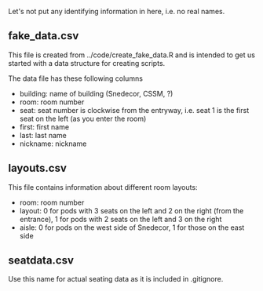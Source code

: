 Let's not put any identifying information in here, 
i.e. no real names. 

## fake_data.csv 

This file is created from ../code/create_fake_data.R and is intended to get us 
started with a data structure for creating scripts. 

The data file has these following columns

- building: name of building (Snedecor, CSSM, ?)
- room: room number
- seat: seat number is clockwise from the entryway, i.e. seat 1 is the first seat on the left (as you enter the room)
- first: first name
- last: last name
- nickname: nickname

## layouts.csv

This file contains information about different room layouts:

- room: room number
- layout: 0 for pods with 3 seats on the left and 2 on the right (from the entrance), 1 for pods with 2 seats on the left and 3 on the right
- aisle: 0 for pods on the west side of Snedecor, 1 for those on the east side


## seatdata.csv

Use this name for actual seating data as it is included in .gitignore.